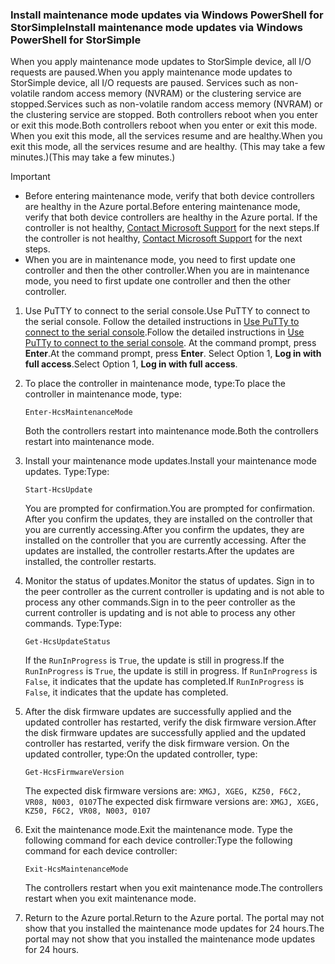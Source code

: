 ### <a name="install-maintenance-mode-updates-via-windows-powershell-for-storsimple"></a><span data-ttu-id="720e2-101">Install maintenance mode updates via Windows PowerShell for StorSimple</span><span class="sxs-lookup"><span data-stu-id="720e2-101">Install maintenance mode updates via Windows PowerShell for StorSimple</span></span>

<span data-ttu-id="720e2-102">When you apply maintenance mode updates to StorSimple device, all I/O requests are paused.</span><span class="sxs-lookup"><span data-stu-id="720e2-102">When you apply maintenance mode updates to StorSimple device, all I/O requests are paused.</span></span> <span data-ttu-id="720e2-103">Services such as non-volatile random access memory (NVRAM) or the clustering service are stopped.</span><span class="sxs-lookup"><span data-stu-id="720e2-103">Services such as non-volatile random access memory (NVRAM) or the clustering service are stopped.</span></span> <span data-ttu-id="720e2-104">Both controllers reboot when you enter or exit this mode.</span><span class="sxs-lookup"><span data-stu-id="720e2-104">Both controllers reboot when you enter or exit this mode.</span></span> <span data-ttu-id="720e2-105">When you exit this mode, all the services resume and are healthy.</span><span class="sxs-lookup"><span data-stu-id="720e2-105">When you exit this mode, all the services resume and are healthy.</span></span> <span data-ttu-id="720e2-106">(This may take a few minutes.)</span><span class="sxs-lookup"><span data-stu-id="720e2-106">(This may take a few minutes.)</span></span>

> [!IMPORTANT]
> * <span data-ttu-id="720e2-107">Before entering maintenance mode, verify that both device controllers are healthy in the Azure portal.</span><span class="sxs-lookup"><span data-stu-id="720e2-107">Before entering maintenance mode, verify that both device controllers are healthy in the Azure portal.</span></span> <span data-ttu-id="720e2-108">If the controller is not healthy, [Contact Microsoft Support](../articles/storsimple/storsimple-8000-contact-microsoft-support.md) for the next steps.</span><span class="sxs-lookup"><span data-stu-id="720e2-108">If the controller is not healthy, [Contact Microsoft Support](../articles/storsimple/storsimple-8000-contact-microsoft-support.md) for the next steps.</span></span>
> * <span data-ttu-id="720e2-109">When you are in maintenance mode, you need to first update one controller and then the other controller.</span><span class="sxs-lookup"><span data-stu-id="720e2-109">When you are in maintenance mode, you need to first update one controller and then the other controller.</span></span>

1. <span data-ttu-id="720e2-110">Use PuTTY to connect to the serial console.</span><span class="sxs-lookup"><span data-stu-id="720e2-110">Use PuTTY to connect to the serial console.</span></span> <span data-ttu-id="720e2-111">Follow the detailed instructions in [Use PuTTy to connect to the serial console](../articles/storsimple/storsimple-8000-deployment-walkthrough-u2.md#use-putty-to-connect-to-the-device-serial-console).</span><span class="sxs-lookup"><span data-stu-id="720e2-111">Follow the detailed instructions in [Use PuTTy to connect to the serial console](../articles/storsimple/storsimple-8000-deployment-walkthrough-u2.md#use-putty-to-connect-to-the-device-serial-console).</span></span> <span data-ttu-id="720e2-112">At the command prompt, press **Enter**.</span><span class="sxs-lookup"><span data-stu-id="720e2-112">At the command prompt, press **Enter**.</span></span> <span data-ttu-id="720e2-113">Select Option 1, **Log in with full access**.</span><span class="sxs-lookup"><span data-stu-id="720e2-113">Select Option 1, **Log in with full access**.</span></span>

2. <span data-ttu-id="720e2-114">To place the controller in maintenance mode, type:</span><span class="sxs-lookup"><span data-stu-id="720e2-114">To place the controller in maintenance mode, type:</span></span>
    
    `Enter-HcsMaintenanceMode`

    <span data-ttu-id="720e2-115">Both the controllers restart into maintenance mode.</span><span class="sxs-lookup"><span data-stu-id="720e2-115">Both the controllers restart into maintenance mode.</span></span>

3. <span data-ttu-id="720e2-116">Install your maintenance mode updates.</span><span class="sxs-lookup"><span data-stu-id="720e2-116">Install your maintenance mode updates.</span></span> <span data-ttu-id="720e2-117">Type:</span><span class="sxs-lookup"><span data-stu-id="720e2-117">Type:</span></span>

    `Start-HcsUpdate`

    <span data-ttu-id="720e2-118">You are prompted for confirmation.</span><span class="sxs-lookup"><span data-stu-id="720e2-118">You are prompted for confirmation.</span></span> <span data-ttu-id="720e2-119">After you confirm the updates, they are installed on the controller that you are currently accessing.</span><span class="sxs-lookup"><span data-stu-id="720e2-119">After you confirm the updates, they are installed on the controller that you are currently accessing.</span></span> <span data-ttu-id="720e2-120">After the updates are installed, the controller restarts.</span><span class="sxs-lookup"><span data-stu-id="720e2-120">After the updates are installed, the controller restarts.</span></span>

4. <span data-ttu-id="720e2-121">Monitor the status of updates.</span><span class="sxs-lookup"><span data-stu-id="720e2-121">Monitor the status of updates.</span></span> <span data-ttu-id="720e2-122">Sign in to the peer controller as the current controller is updating and is not able to process any other commands.</span><span class="sxs-lookup"><span data-stu-id="720e2-122">Sign in to the peer controller as the current controller is updating and is not able to process any other commands.</span></span> <span data-ttu-id="720e2-123">Type:</span><span class="sxs-lookup"><span data-stu-id="720e2-123">Type:</span></span>

    `Get-HcsUpdateStatus`

    <span data-ttu-id="720e2-124">If the `RunInProgress` is `True`, the update is still in progress.</span><span class="sxs-lookup"><span data-stu-id="720e2-124">If the `RunInProgress` is `True`, the update is still in progress.</span></span> <span data-ttu-id="720e2-125">If `RunInProgress` is `False`, it indicates that the update has completed.</span><span class="sxs-lookup"><span data-stu-id="720e2-125">If `RunInProgress` is `False`, it indicates that the update has completed.</span></span>

5. <span data-ttu-id="720e2-126">After the disk firmware updates are successfully applied and the updated controller has restarted, verify the disk firmware version.</span><span class="sxs-lookup"><span data-stu-id="720e2-126">After the disk firmware updates are successfully applied and the updated controller has restarted, verify the disk firmware version.</span></span> <span data-ttu-id="720e2-127">On the updated controller, type:</span><span class="sxs-lookup"><span data-stu-id="720e2-127">On the updated controller, type:</span></span>

    `Get-HcsFirmwareVersion`
   
    <span data-ttu-id="720e2-128">The expected disk firmware versions are:  `XMGJ, XGEG, KZ50, F6C2, VR08, N003, 0107`</span><span class="sxs-lookup"><span data-stu-id="720e2-128">The expected disk firmware versions are:  `XMGJ, XGEG, KZ50, F6C2, VR08, N003, 0107`</span></span>

6. <span data-ttu-id="720e2-129">Exit the maintenance mode.</span><span class="sxs-lookup"><span data-stu-id="720e2-129">Exit the maintenance mode.</span></span> <span data-ttu-id="720e2-130">Type the following command for each device controller:</span><span class="sxs-lookup"><span data-stu-id="720e2-130">Type the following command for each device controller:</span></span>

    `Exit-HcsMaintenanceMode`

    <span data-ttu-id="720e2-131">The controllers restart when you exit maintenance mode.</span><span class="sxs-lookup"><span data-stu-id="720e2-131">The controllers restart when you exit maintenance mode.</span></span>

7. <span data-ttu-id="720e2-132">Return to the Azure portal.</span><span class="sxs-lookup"><span data-stu-id="720e2-132">Return to the Azure portal.</span></span> <span data-ttu-id="720e2-133">The portal may not show that you installed the maintenance mode updates for 24 hours.</span><span class="sxs-lookup"><span data-stu-id="720e2-133">The portal may not show that you installed the maintenance mode updates for 24 hours.</span></span>